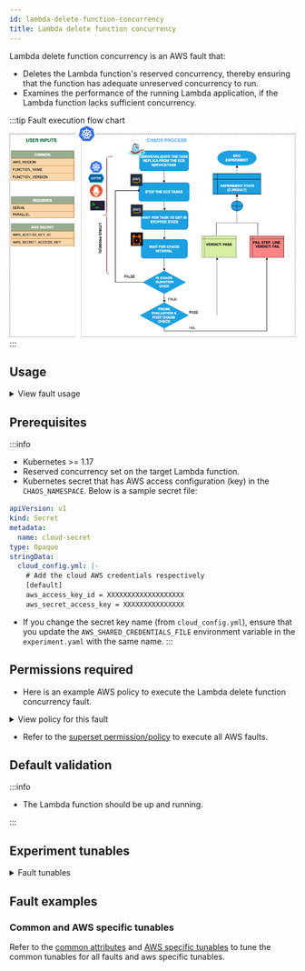```yaml
---
id: lambda-delete-function-concurrency
title: Lambda delete function concurrency
---
```

Lambda delete function concurrency is an AWS fault that:
- Deletes the Lambda function's reserved concurrency, thereby ensuring that the function has adequate unreserved concurrency to run.
- Examines the performance of the running Lambda application, if the Lambda function lacks sufficient concurrency.

:::tip Fault execution flow chart
![Lambda Delete Function Concurrency](./static/images/lambda-delete-function-concurrency.png)
:::

## Usage

<details>
<summary>View fault usage</summary>
<div>
When there is no unreserved concurrency left to run the Lambda function, this chaos fault can be used to check how your application behaves.

</div>
</details>

## Prerequisites

:::info

- Kubernetes >= 1.17
- Reserved concurrency set on the target Lambda function.
- Kubernetes secret that has AWS access configuration (key) in the `CHAOS_NAMESPACE`. Below is a sample secret file:

```yaml
apiVersion: v1
kind: Secret
metadata:
  name: cloud-secret
type: Opaque
stringData:
  cloud_config.yml: |-
    # Add the cloud AWS credentials respectively
    [default]
    aws_access_key_id = XXXXXXXXXXXXXXXXXXX
    aws_secret_access_key = XXXXXXXXXXXXXXX
```

- If you change the secret key name (from `cloud_config.yml`), ensure that you update the `AWS_SHARED_CREDENTIALS_FILE` environment variable in the `experiment.yaml` with the same name.
:::

## Permissions required

- Here is an example AWS policy to execute the Lambda delete function concurrency fault.

<details>
<summary>View policy for this fault</summary>

```json
{
    "Version": "2012-10-17",
    "Statement": [
        {
            "Effect": "Allow",
            "Action": [
                "lambda:UpdateFunctionConfiguration",
                "lambda:GetFunctionConcurrency",
                "lambda:GetFunction",
                "lambda:DeleteFunctionConcurrency",
                "lambda:PutFunctionConcurrency"
            ],
            "Resource": "*"
        }
    ]
}
```
</details>

- Refer to the [superset permission/policy](../policy-for-all-aws-faults) to execute all AWS faults.

## Default validation

:::info

- The Lambda function should be up and running.

:::

## Experiment tunables

<details>
    <summary>Fault tunables</summary>
    <h2>Mandatory fields</h2>
    <table>
      <tr>
        <th> Variables </th>
        <th> Description </th>
        <th> Notes </th>
      </tr>
      <tr>
        <td> FUNCTION_NAME </td>
        <td> Name of the target Lambda function. It supports a single function name.</td>
        <td> For example, <code>test-function</code>. </td>
      </tr>
      <tr>
        <td> FUNCTION_VERSION </td>
        <td> Specifies the version of the function. </td>
        <td> Defaults to <code>$LATEST</code>. </td>
      </tr>
      <tr>
        <td> REGION </td>
        <td> Region name of the target Lambda function. </td>
        <td> For example, <code>us-east-2</code>. </td>
      </tr>
    </table>
    <h2>Optional Fields</h2>
    <table>
      <tr>
        <th> Variables </th>
        <th> Description </th>
        <th> Notes </th>
      </tr>
      <tr>
        <td> TOTAL_CHAOS_DURATION </td>
        <td> Duration to insert chaos (in seconds).</td>
        <td> Defaults to 30s. </td>
      </tr>
      <tr>
        <td> CHAOS_INTERVAL </td>
        <td> Time interval between two successive deletions of reserved concurrency (in seconds).</td>
        <td> Defaults to 30s. </td>
      </tr>
      <tr>
        <td> RAMP_TIME </td>
        <td> Period to wait before and after injecting chaos (in seconds). </td>
        <td> For example, 30s. </td>
      </tr>
    </table>
</details>

## Fault examples

### Common and AWS specific tunables

Refer to the [common attributes](../common-tunables-for-all-faults) and [AWS specific tunables](./aws-fault-tunables) to tune the common tunables for all faults and aws specific tunables.

